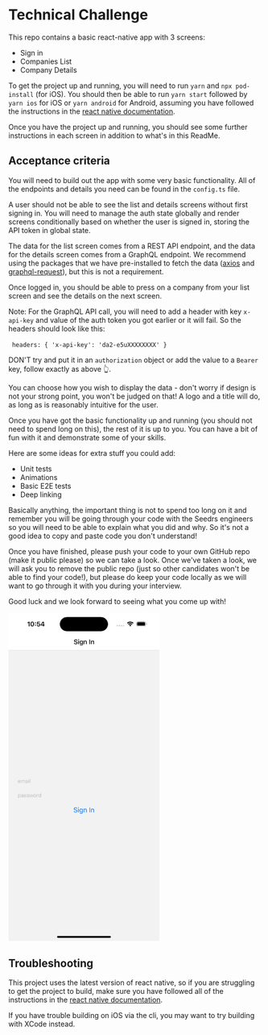 # Technical Challenge

This repo contains a basic react-native app with 3 screens:

- Sign in
- Companies List
- Company Details

To get the project up and running, you will need to run `yarn` and `npx pod-install` (for iOS). You should then be able to run `yarn start` followed by `yarn ios` for iOS or `yarn android` for Android, assuming you have followed the instructions in the [react native documentation](https://reactnative.dev/docs/environment-setup). 

Once you have the project up and running, you should see some further instructions in each screen in addition to what's in this ReadMe.

## Acceptance criteria

You will need to build out the app with some very basic functionality. All of the endpoints and details you need can be found in the `config.ts` file.

A user should not be able to see the list and details screens without first signing in. You will need to manage the auth state globally and render screens conditionally based on whether the user is signed in, storing the API token in global state.

The data for the list screen comes from a REST API endpoint, and the data for the details screen comes from a GraphQL endpoint. We recommend using the packages that we have pre-installed to fetch the data ([axios](https://axios-http.com/docs/intro) and [graphql-request](https://github.com/jasonkuhrt/graphql-request)), but this is not a requirement.

Once logged in, you should be able to press on a company from your list screen and see the details on the next screen.

Note: For the GraphQL API call, you will need to add a header with key `x-api-key` and value of the auth token you got earlier or it will fail. So the headers should look like this:

`
headers: {
    'x-api-key': 'da2-e5uXXXXXXXX'
  }`

DON'T try and put it in an `authorization` object or add the value to a `Bearer` key, follow exactly as above 👆.

You can choose how you wish to display the data - don't worry if design is not your strong point, you won't be judged on that! A logo and a title will do, as long as is reasonably intuitive for the user.

Once you have got the basic functionality up and running (you should not need to spend long on this), the rest of it is up to you. You can have a bit of fun with it and demonstrate some of your skills.

Here are some ideas for extra stuff you could add:

- Unit tests
- Animations
- Basic E2E tests
- Deep linking

Basically anything, the important thing is not to spend too long on it and remember you will be going through your code with the Seedrs engineers so you will need to be able to explain what you did and why. So it's not a good idea to copy and paste code you don't understand!

Once you have finished, please push your code to your own GitHub repo (make it public please) so we can take a look. Once we've taken a look, we will ask you to remove the public repo (just so other candidates won't be able to find your code!), but please do keep your code locally as we will want to go through it with you during your interview.

Good luck and we look forward to seeing what you come up with!

<img width="300" alt="S1" src="screenshot1.png">

## Troubleshooting

This project uses the latest version of react native, so if you are struggling to get the project to build, make sure you have followed all of the instructions in the [react native documentation](https://reactnative.dev/docs/environment-setup).

If you have trouble building on iOS via the cli, you may want to try building with XCode instead.